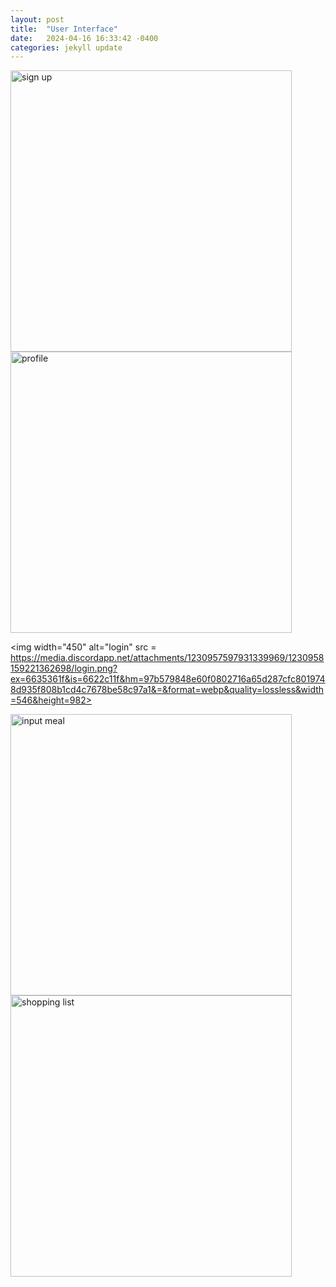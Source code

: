 ```yaml
---
layout: post
title:  "User Interface"
date:   2024-04-16 16:33:42 -0400
categories: jekyll update
---
```

<img width="450" alt="sign up" src = "https://media.discordapp.net/attachments/1230957597931339969/1230958159913549954/signup.png?ex=6635361f&is=6622c11f&hm=7026bb4d9e6876d2a0518306786a12502518a158260630a071f78978c64ee5b1&=&format=webp&quality=lossless&width=546&height=982">

<img width="450" alt="profile" src = "https://media.discordapp.net/attachments/1230957597931339969/1230958159581937724/username.png?ex=6635361f&is=6622c11f&hm=a1c0d9577fd02723e6b925884c9cbb6f23c290843646083603ec9f162551226b&=&format=webp&quality=lossless&width=546&height=982">

<img width="450" alt="login" src = https://media.discordapp.net/attachments/1230957597931339969/1230958159221362698/login.png?ex=6635361f&is=6622c11f&hm=97b579848e60f0802716a65d287cfc8019748d935f808b1cd4c7678be58c97a1&=&format=webp&quality=lossless&width=546&height=982>

<img width="450" alt="input meal" src="https://media.discordapp.net/attachments/1230957597931339969/1230958158894334056/input_meal.png?ex=6635361f&is=6622c11f&hm=5dba365bb1e25690e18efbb2b009f7feca00c0670618fdc7f7620f515ed30c7a&=&format=webp&quality=lossless&width=546&height=982">

<img width="450" alt="shopping list" src="https://media.discordapp.net/attachments/1230957597931339969/1230958158596276334/shopping_list.png?ex=6635361f&is=6622c11f&hm=f23f4c1d3d2df49cbe48bd608131a5fa95ef92bd1b6198542b57bbde9a8070fc&=&format=webp&quality=lossless&width=546&height=982">


